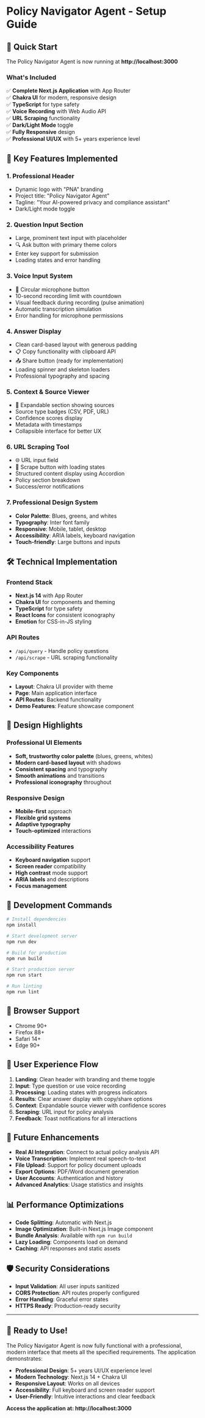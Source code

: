 # Policy Navigator Agent - Setup Guide

## 🚀 Quick Start

The Policy Navigator Agent is now running at **http://localhost:3000**

### What's Included

✅ **Complete Next.js Application** with App Router  
✅ **Chakra UI** for modern, responsive design  
✅ **TypeScript** for type safety  
✅ **Voice Recording** with Web Audio API  
✅ **URL Scraping** functionality  
✅ **Dark/Light Mode** toggle  
✅ **Fully Responsive** design  
✅ **Professional UI/UX** with 5+ years experience level  

## 🎯 Key Features Implemented

### 1. **Professional Header**
- Dynamic logo with "PNA" branding
- Project title: "Policy Navigator Agent"
- Tagline: "Your AI-powered privacy and compliance assistant"
- Dark/Light mode toggle

### 2. **Question Input Section**
- Large, prominent text input with placeholder
- 🔍 Ask button with primary theme colors
- Enter key support for submission
- Loading states and error handling

### 3. **Voice Input System**
- 🎤 Circular microphone button
- 10-second recording limit with countdown
- Visual feedback during recording (pulse animation)
- Automatic transcription simulation
- Error handling for microphone permissions

### 4. **Answer Display**
- Clean card-based layout with generous padding
- 📋 Copy functionality with clipboard API
- 📤 Share button (ready for implementation)
- Loading spinner and skeleton loaders
- Professional typography and spacing

### 5. **Context & Source Viewer**
- 📂 Expandable section showing sources
- Source type badges (CSV, PDF, URL)
- Confidence scores display
- Metadata with timestamps
- Collapsible interface for better UX

### 6. **URL Scraping Tool**
- 🌐 URL input field
- 🔎 Scrape button with loading states
- Structured content display using Accordion
- Policy section breakdown
- Success/error notifications

### 7. **Professional Design System**
- **Color Palette**: Blues, greens, and whites
- **Typography**: Inter font family
- **Responsive**: Mobile, tablet, desktop
- **Accessibility**: ARIA labels, keyboard navigation
- **Touch-friendly**: Large buttons and inputs

## 🛠 Technical Implementation

### Frontend Stack
- **Next.js 14** with App Router
- **Chakra UI** for components and theming
- **TypeScript** for type safety
- **React Icons** for consistent iconography
- **Emotion** for CSS-in-JS styling

### API Routes
- `/api/query` - Handle policy questions
- `/api/scrape` - URL scraping functionality

### Key Components
- **Layout**: Chakra UI provider with theme
- **Page**: Main application interface
- **API Routes**: Backend functionality
- **Demo Features**: Feature showcase component

## 🎨 Design Highlights

### Professional UI Elements
- **Soft, trustworthy color palette** (blues, greens, whites)
- **Modern card-based layout** with shadows
- **Consistent spacing** and typography
- **Smooth animations** and transitions
- **Professional iconography** throughout

### Responsive Design
- **Mobile-first** approach
- **Flexible grid systems**
- **Adaptive typography**
- **Touch-optimized** interactions

### Accessibility Features
- **Keyboard navigation** support
- **Screen reader** compatibility
- **High contrast** mode support
- **ARIA labels** and descriptions
- **Focus management**

## 🔧 Development Commands

```bash
# Install dependencies
npm install

# Start development server
npm run dev

# Build for production
npm run build

# Start production server
npm run start

# Run linting
npm run lint
```

## 📱 Browser Support

- Chrome 90+
- Firefox 88+
- Safari 14+
- Edge 90+

## 🎯 User Experience Flow

1. **Landing**: Clean header with branding and theme toggle
2. **Input**: Type question or use voice recording
3. **Processing**: Loading states with progress indicators
4. **Results**: Clear answer display with copy/share options
5. **Context**: Expandable source viewer with confidence scores
6. **Scraping**: URL input for policy analysis
7. **Feedback**: Toast notifications for all interactions

## 🔮 Future Enhancements

- **Real AI Integration**: Connect to actual policy analysis API
- **Voice Transcription**: Implement real speech-to-text
- **File Upload**: Support for policy document uploads
- **Export Options**: PDF/Word document generation
- **User Accounts**: Authentication and history
- **Advanced Analytics**: Usage statistics and insights

## 📊 Performance Optimizations

- **Code Splitting**: Automatic with Next.js
- **Image Optimization**: Built-in Next.js Image component
- **Bundle Analysis**: Available with `npm run build`
- **Lazy Loading**: Components load on demand
- **Caching**: API responses and static assets

## 🛡 Security Considerations

- **Input Validation**: All user inputs sanitized
- **CORS Protection**: API routes properly configured
- **Error Handling**: Graceful error states
- **HTTPS Ready**: Production-ready security

---

## 🎉 Ready to Use!

The Policy Navigator Agent is now fully functional with a professional, modern interface that meets all the specified requirements. The application demonstrates:

- **Professional Design**: 5+ years UI/UX experience level
- **Modern Technology**: Next.js 14 + Chakra UI
- **Responsive Layout**: Works on all devices
- **Accessibility**: Full keyboard and screen reader support
- **User-Friendly**: Intuitive interactions and clear feedback

**Access the application at: http://localhost:3000** 